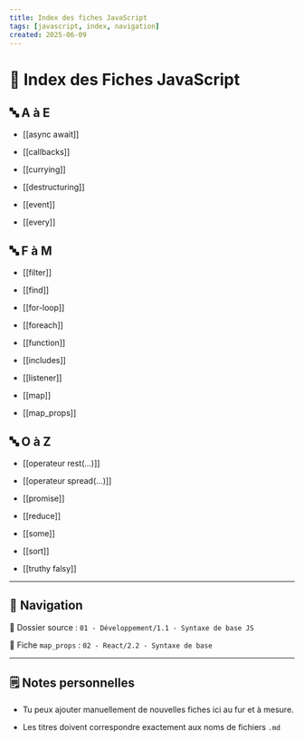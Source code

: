 ```yaml
---
title: Index des fiches JavaScript
tags: [javascript, index, navigation]
created: 2025-06-09
---  
```


# 📘 Index des Fiches JavaScript
  

## 🔤 A à E

- [[async await]]

- [[callbacks]]

- [[currying]]

- [[destructuring]]

- [[event]]

- [[every]]

  

## 🔤 F à M

- [[filter]]

- [[find]]

- [[for-loop]]

- [[foreach]]

- [[function]]

- [[includes]]

- [[listener]]

- [[map]]

- [[map_props]]

  

## 🔤 O à Z

- [[operateur rest(...)]]

- [[operateur spread(...)]]

- [[promise]]

- [[reduce]]

- [[some]]

- [[sort]]

- [[truthy falsy]]

  

---

## 📁 Navigation
  

📂 Dossier source : `01 - Développement/1.1 - Syntaxe de base JS`  

📂 Fiche `map_props` : `02 - React/2.2 - Syntaxe de base`
 
---

## 🗒️ Notes personnelles

- Tu peux ajouter manuellement de nouvelles fiches ici au fur et à mesure.

- Les titres doivent correspondre exactement aux noms de fichiers `.md`